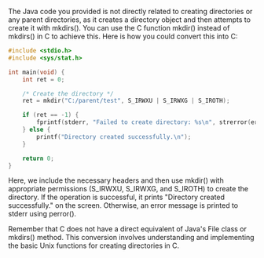 The Java code you provided is not directly related to creating directories or any parent directories, as it creates a directory object and then attempts to create it with mkdirs(). You can use the C function mkdir() instead of mkdirs() in C to achieve this. Here is how you could convert this into C:

```c
#include <stdio.h>
#include <sys/stat.h>

int main(void) {
    int ret = 0;

    /* Create the directory */
    ret = mkdir("C:/parent/test", S_IRWXU | S_IRWXG | S_IROTH);

    if (ret == -1) {
        fprintf(stderr, "Failed to create directory: %s\n", strerror(errno));
    } else {
        printf("Directory created successfully.\n");
    }

    return 0;
}
```

Here, we include the necessary headers and then use mkdir() with appropriate permissions (S_IRWXU, S_IRWXG, and S_IROTH) to create the directory. If the operation is successful, it prints "Directory created successfully." on the screen. Otherwise, an error message is printed to stderr using perror().

Remember that C does not have a direct equivalent of Java's File class or mkdirs() method. This conversion involves understanding and implementing the basic Unix functions for creating directories in C.
